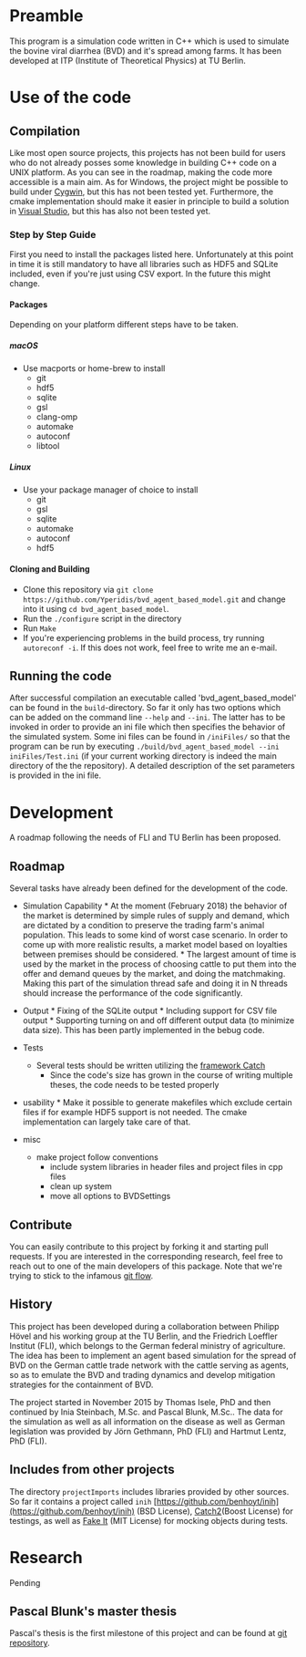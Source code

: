 # Preamble
This program is a simulation code written in C++ which is used to simulate the bovine viral diarrhea (BVD) and it's spread among farms. It has been developed at ITP (Institute of Theoretical Physics) at TU Berlin.

# Use of the code
## Compilation
Like most open source projects, this projects has not been build for users who do not already posses some knowledge in building C++ code on a UNIX platform. As you can see in the roadmap, making the code more accessible is a main aim. As for Windows, the project might be possible to build under [Cygwin](https://www.cygwin.com/), but this has not been tested yet. Furthermore, the cmake implementation should make it easier in principle to build a solution in [Visual Studio](https://www.visualstudio.com/), but this has also not been tested yet.

### Step by Step Guide
First you need to install the packages listed here. Unfortunately at this point in time it is still mandatory to have all libraries such as HDF5 and SQLite included, even if you're just using CSV export. In the future this might change. 

#### Packages
Depending on your platform different steps have to be taken.

##### macOS
* Use macports or home-brew to install
	* git
	* hdf5 
	* sqlite
	* gsl
	* clang-omp	
	* automake
	* autoconf
	* libtool

##### Linux
* Use your package manager of choice to install 
	* git
	* gsl
	* sqlite
	* automake
	* autoconf
	* hdf5
#### Cloning and Building
* Clone this repository via `git clone https://github.com/Yperidis/bvd_agent_based_model.git` and change into it using `cd bvd_agent_based_model`.
* Run the `./configure` script in the directory
* Run `Make`
* If you're experiencing problems in the build process, try running `autoreconf -i`. If this does not work, feel free to write me an e-mail.

## Running the code
After successful compilation an executable called 'bvd_agent_based_model' can be found in the `build`-directory. So far it only has two options which can be added on the command line `--help` and `--ini`. The latter has to be invoked in order to provide an ini file which then specifies the behavior of the simulated system. Some ini files can be found in `/iniFiles/` so that the program can be run by executing `./build/bvd_agent_based_model --ini iniFiles/Test.ini` (if your current working directory is indeed the main directory of the the repository). A detailed description of the set parameters is provided in the ini file.

# Development
A roadmap following the needs of FLI and TU Berlin has been proposed. 
## Roadmap
Several tasks have already been defined for the development of the code.

* Simulation Capability
	  * At the moment (February 2018) the behavior of the market is determined by simple rules of supply and demand, which are dictated by a condition to preserve the trading farm's animal population. This leads to some kind of worst case scenario. In order to come up with more realistic results, a market model based on loyalties between premises should be considered.
	  * The largest amount of time is used by the market in the process of choosing cattle to put them into the offer and demand queues by the market, and doing the matchmaking. Making this part of the simulation thread safe and doing it in N threads should increase the performance of the code significantly.
* Output
	  * Fixing of the SQLite output 
	  * Including support for CSV file output
	  * Supporting turning on and off different output data (to minimize data size). This has been partly implemented in the bebug code.
* Tests
	* Several tests should be written utilizing the [framework Catch](https://github.com/philsquared/Catch)
	  * Since the code's size has grown in the course of writing multiple theses, the code needs to be tested properly
* usability 
	  * Make it possible to generate makefiles which exclude certain files if for example HDF5 support is not needed. The cmake implementation can largely take care of that.

* misc
	* make project follow conventions 
		* include system libraries in header files and project files in cpp files
		* clean up system
		* move all options to BVDSettings
  

## Contribute
You can easily contribute to this project by forking it and starting pull requests. If you are interested in the corresponding research, feel free to reach out to one of the main developers of this package. Note that we're trying to stick to the infamous [git flow](https://danielkummer.github.io/git-flow-cheatsheet/). 

## History
This project has been developed during a collaboration between Philipp Hövel and his working group at the TU Berlin, and the Friedrich Loeffler Institut (FLI), which belongs to the German federal ministry of agriculture. The idea has been to implement an agent based simulation for the spread of BVD on the German cattle trade network with the cattle serving as agents, so as to emulate the BVD and trading dynamics and develop mitigation strategies for the containment of BVD.

The project started in November 2015 by Thomas Isele, PhD and then continued by Inia Steinbach, M.Sc. and Pascal Blunk, M.Sc.. The data for the simulation as well as all information on the disease as well as German legislation was provided by Jörn Gethmann, PhD (FLI) and Hartmut Lentz, PhD (FLI).


## Includes from other projects
The directory `projectImports` includes libraries provided by other sources. So far it contains a project called `inih` [https://github.com/benhoyt/inih](https://github.com/benhoyt/inih) (BSD License), [Catch2](https://github.com/catchorg/Catch2)(Boost License) for testings, as well as [Fake It](https://github.com/eranpeer/FakeIt) (MIT License) for mocking objects during tests.

# Research 
Pending

## Pascal Blunk's master thesis
Pascal's thesis is the first milestone of this project and can be found at [git repository](https://github.com/Gerungofulus/Masterarbeit/settings).

